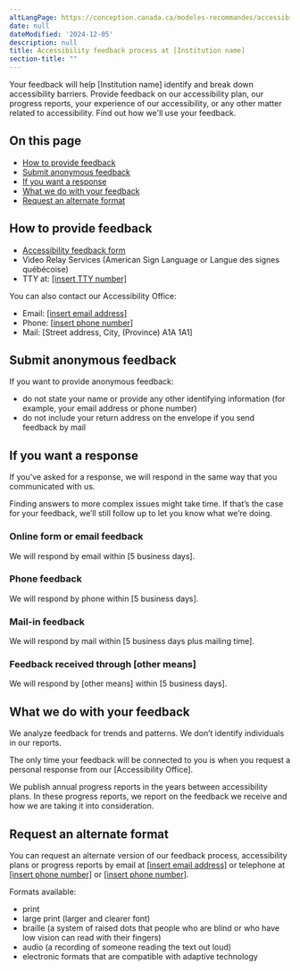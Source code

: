 ```yaml
---
altLangPage: https://conception.canada.ca/modeles-recommandes/accessibilite/processus-retroaction.html
date: null
dateModified: '2024-12-05'
description: null
title: Accessibility feedback process at [Institution name]
section-title: ""
---
```


<p>
    Your feedback will help [Institution name] identify and break down accessibility barriers. Provide feedback on our accessibility plan, our progress reports, your experience of our accessibility, or any other matter related to
    accessibility. Find out how we'll use your feedback.
</p>
<h2>On this page</h2>
<ul>
    <li><a href="#how">How to provide feedback</a></li>
    <li><a href="#submit">Submit anonymous feedback</a></li>
    <li><a href="#response">If you want a response</a></li>
    <li><a href="#what">What we do with your feedback</a></li>
    <li><a href="#alternate">Request an alternate format</a></li>
</ul>
<h2 id="how">How to provide feedback</h2>
<ul class="mrgn-tp-lg">
    <li><a href="feedback-form.html">Accessibility feedback form</a></li>
    <li>Video Relay Services (American Sign Language or Langue des signes québécoise)</li>
    <li>TTY at: <a href="tel:[insert TTY number]">[insert TTY number]</a></li>
</ul>
<p>You can also contact our Accessibility Office:</p>
<ul>
    <li>Email: <a href="maito:[insert email address]">[insert email address]</a></li>
    <li>Phone: <a href="tel:[insert phone number]">[insert phone number]</a></li>
    <li>Mail: [Street address, City, (Province) A1A 1A1]</li>
</ul>
<h2 id="submit">Submit anonymous feedback</h2>
<p>If you want to provide anonymous feedback:</p>
<ul>
    <li>do not state your name or provide any other identifying information (for example, your email address or phone number)</li>
    <li>do not include your return address on the envelope if you send feedback by mail</li>
</ul>
<h2 id="response">If you want a response</h2>
<p>If you’ve asked for a response, we will respond in the same way that you communicated with us.</p>
<p>Finding answers to more complex issues might take time. If that’s the case for your feedback, we’ll still follow up to let you know what we’re doing.</p>
<h3>Online form or email feedback</h3>
<p>We will respond by email within [5 business days].</p>
<h3>Phone feedback</h3>
<p>We will respond by phone within [5 business days].</p>
<h3>Mail-in feedback</h3>
<p>We will respond by mail within [5 business days plus mailing time].</p>
<h3>Feedback received through [other means]</h3>
<p>We will respond by [other means] within [5 business days].</p>
<h2 id="what">What we do with your feedback</h2>
<p>We analyze feedback for trends and patterns. We don’t identify individuals in our reports.</p>
<p>The only time your feedback will be connected to you is when you request a personal response from our [Accessibility Office].</p>
<p>We publish annual progress reports in the years between accessibility plans. In these progress reports, we report on the feedback we receive and how we are taking it into consideration.</p>
<h2 id="alternate">Request an alternate format</h2>
<p>
    You can request an alternate version of our feedback process, accessibility plans or progress reports by email at <a href="mailto:[insert email address]">[insert email address]</a> or telephone at
    <a href="tel:[insert phone number]">[insert phone number]</a> or <a href="tel:[insert phone number]">[insert phone number]</a>.
</p>
<p>Formats available:</p>
<ul>
    <li>print</li>
    <li>large print (larger and clearer font)</li>
    <li>braille (a system of raised dots that people who are blind or who have low vision can read with their fingers)</li>
    <li>audio (a recording of someone reading the text out loud)</li>
    <li>electronic formats that are compatible with adaptive technology</li>
</ul>
